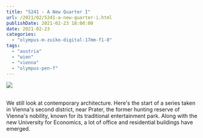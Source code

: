 ```yaml
---
title: "5241 - A New Quarter I"
url: /2021/02/5241-a-new-quarter-i.html
publishDate: 2021-02-23 18:00:00 
date: 2021-02-23 
categories:
  - "olympus-m-zuiko-digital-17mm-f1-8"
tags:
  - "austria"
  - "wien"
  - "vienna"
  - "olympus-pen-f"
---
```

<div class="container">
<div class="center"><a target="_blank" href="https://d25zfm9zpd7gm5.cloudfront.net/1200x1200/2018/20181009_164227_lr_bw.jpg"><img class="webfeedsFeaturedVisual" src="https://d25zfm9zpd7gm5.cloudfront.net/0600x0600/2018/20181009_164227_lr_bw.jpg" /></a></div>
</div>
<br />

We still look at contemporary architecture. Here's the start
of a series taken in Vienna's second district, near Prater,
the former hunting reserve of Vienna's nobility, known for
its traditional entertainment park. Along with the new
University for Economics, a lot of office and residential
buildings have emerged.
